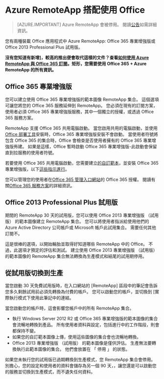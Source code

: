 
<properties
    pageTitle="Azure RemoteApp 搭配使用 Office |Microsoft Azure" 
    description="瞭解 Office 和 Azure RemoteApp 如何共同合作"
    services="remoteapp"
    documentationCenter=""
    authors="lizap"
    manager="mbaldwin" />

<tags
    ms.service="remoteapp"
    ms.workload="compute"
    ms.tgt_pltfrm="na"
    ms.devlang="na"
    ms.topic="article"
    ms.date="08/15/2016"
    ms.author="elizapo" />

# <a name="using-office-with-azure-remoteapp"></a>Azure RemoteApp 搭配使用 Office

> [AZURE.IMPORTANT]
> Azure RemoteApp 會被停用。 閱讀[公告](https://go.microsoft.com/fwlink/?linkid=821148)如需詳細資訊。

您有兩種裝載 Office 應用程式中 Azure RemoteApp: Office 365 專業增強版或 Office 2013 Professional Plus 試用版。

**沒有您知道有新增]，較高的推出便會取代這樣的文件？查看[如何使用 Azure RemoteApp 與 Office 365 訂閱](remoteapp-officesubscription.md)。矩形，您需要使用 Office 365 + Azure RemoteApp 的所有資訊。**

## <a name="office-365-proplus"></a>Office 365 專業增強版
您可以建立使用 Office 365 專業增強版的範本圖像 RemoteApp 集合。 這個選項可讓您將您的 Office 365 服務延伸到 RemoteApp。 您必須在現有的訂閱方案，使用者必須 Office 365 專業增強版服務，其中一個獨立的授權，或透過 Office 365 服務方案。

RemoteApp 支援 Office 365 共用電腦啟動。 當您啟用共用的電腦啟動，並使用[Office 部署工具](http://www.microsoft.com/download/details.aspx?id=36778)安裝時，Office 365 專業增強版安裝不會啟動。 當使用者符號將包含 Office 365 的集合時，Office 會檢查是否使用者擁有的 Office 365 專業增強版佈建。 如果是這樣，Office 暫時啟動 Office 365 專業增強版-此啟動會保留直到拉服務的使用者符號。

若要使用 Office 365 共用電腦啟動，您需要建立[的自訂範本](remoteapp-create-custom-image.md)，並安裝 Office 365 專業增強版，以下[這些指示進行](https://technet.microsoft.com/library/dn782858.aspx)。

您可以管理您的使用者在[Office 365 管理入口網站](https://portal.office365.com/)的 Office 365 授權。 閱讀有關[Office 365 服務方案](http://technet.microsoft.com/library/office-365-plan-options.aspx)的詳細資訊。  


## <a name="office-2013-professional-plus-trial"></a>Office 2013 Professional Plus 試用版
期間的 RemoteApp 30 天的試用版，您可以使用 Office 2013 專業增強版 （試用版） 的範本圖像建立 RemoteApp 集合。 您可以將使用者指派給使用他們的 Azure Active Directory 公司帳戶或 Microsoft 帳戶此試用集合。 需要任何其他訂閱不。

這是很棒的選項，以開始輪胎並取得好知道哪些 RemoteApp 中的 Office。 不過，此選項才預定的評估和測試。 建立使用 Office 2013 專業增強版 （試用版） 的範本圖像的 RemoteApp 集合無法轉換為生產模式和結尾的試用期停用。

## <a name="switching-from-trial-to-production"></a>從試用版切換到生產
當您啟動 30 天免費試用版時，在入口網站的 [RemoteApp] 區段中的筆記會告訴您多久剩餘試用前必須先轉換為付費的帳戶。 您可以啟動您的帳戶，並切換到 [實際執行模式下使用此筆記中的連結。

當您啟動您的帳戶時，這會影響您帳戶中的所有 RemoteApp 集合。

- 執行 Windows Server 2012 R2 或 Office 365 專業增強版的範本圖像的集合會流暢地轉換到產品。 所有使用者資料與設定，包括進行中的工作階段，則會都保持不變。
- 如果您的自訂範本圖像上傳，使用這些圖像的集合會也流暢地轉換。
- Office 2013 專業增強版 （試用版） 的範本圖像是僅供評估。 生產無法要轉換執行此範本圖像的集合。 他們會放置在 「 停用 」 的狀態。


如果您未執行您的試用版已過期轉換到生產模式，您 RemoteApp 集合會停用。 別擔心，您的設定和使用者的資料會儲存為另一個 90 天，，讓您還是可以啟動您的服務並切換到生產模式，而不遺失任何資料。
